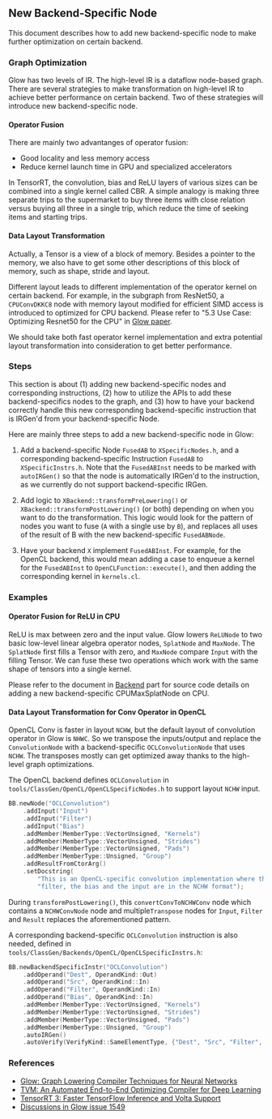 ## New Backend-Specific Node


This document describes how to add new backend-specific node to make further optimization on certain backend.

### Graph Optimization

Glow has two levels of IR. The high-level IR is a dataflow node-based graph. There are several strategies to make transformation on high-level IR to achieve better performance on certain backend. Two of these strategies will introduce new backend-specific node.

#### Operator Fusion

There are mainly two advantanges of operator fusion:

- Good locality and less memory access
- Reduce kernel launch time in GPU and specialized accelerators

In TensorRT, the convolution, bias and ReLU layers of various sizes can be combined into a single kernel called CBR. A simple analogy is making three separate trips to the supermarket to buy three items with close relation versus buying all three in a single trip, which reduce the time of seeking items and starting trips.

#### Data Layout Transformation

Actually, a Tensor is a view of a block of memory. Besides a pointer to the memory, we also have to get some other descriptions of this block of memory, such as shape, stride and layout.

Different layout leads to different implementation of the operator kernel on certain backend.
For example, in the subgraph from ResNet50, a `CPUConvDKKC8` node with memory layout modified for efficient SIMD access is introduced to optimized for CPU backend. Please refer to "5.3 Use Case: Optimizing Resnet50 for the CPU" in [Glow paper](https://arxiv.org/abs/1805.00907).

We should take both fast operator kernel implementation and extra potential layout transformation into consideration to get better performance.

### Steps

This section is about (1) adding new backend-specific nodes and corresponding instructions, (2) how to utilize the APIs to add these backend-specifics nodes to the graph, and (3) how to have your backend correctly handle this new corresponding backend-specific instruction that is IRGen'd from your backend-specific Node.

Here are mainly three steps to add a new backend-specific node in Glow:

1. Add a backend-specific Node `FusedAB` to `XSpecificNodes.h`, and a corresponding backend-specific Instruction `FusedAB` to `XSpecificInstrs.h`. Note that the `FusedABInst` needs to be marked with `autoIRGen()` so that the node is automatically IRGen'd to the instruction, as we currently do not support backend-specific IRGen.

2. Add logic to `XBackend::transformPreLowering()` or `XBackend::transformPostLowering()` (or both) depending on when you want to do the transformation. This logic would look for the pattern of nodes you want to fuse (`A` with a single use by `B`), and replaces all uses of the result of B with the new backend-specific `FusedABNode`.

3. Have your backend `X` implement `FusedABInst`. For example, for the OpenCL backend, this would mean adding a case to enqueue a kernel for the `FusedABInst` to `OpenCLFunction::execute()`, and then adding the corresponding kernel in `kernels.cl`.


### Examples

#### Operator Fusion for ReLU in CPU

ReLU is max between zero and the input value. Glow lowers `ReLUNode` to two basic low-level linear algebra operator nodes, `SplatNode` and `MaxNode`. The `SplatNode` first fills a Tensor with zero, and `MaxNode` compare `Input` with the filling Tensor. We can fuse these two operations which work with the same shape of tensors into a single kernel.

Please refer to the document in [Backend](https://github.com/pytorch/glow/blob/master/docs/Backends.md#backend-specific-nodes-and-instructions) part for source code details on adding a new backend-specific CPUMaxSplatNode on CPU.

#### Data Layout Transformation for Conv Operator in OpenCL

OpenCL Conv is faster in layout `NCHW`, but  the default layout of convolution operator in Glow is `NHWC`. So we transpose the inputs/output and replace the `ConvolutionNode` with a backend-specific `OCLConvolutionNode` that uses `NCHW`. The transposes mostly can get optimized away thanks to the high-level graph optimizations.

The OpenCL backend defines `OCLConvolution` in `tools/ClassGen/OpenCL/OpenCLSpecificNodes.h` to support layout `NCHW` input.

```cpp
BB.newNode("OCLConvolution")
    .addInput("Input")
    .addInput("Filter")
    .addInput("Bias")
    .addMember(MemberType::VectorUnsigned, "Kernels")
    .addMember(MemberType::VectorUnsigned, "Strides")
    .addMember(MemberType::VectorUnsigned, "Pads")
    .addMember(MemberType::Unsigned, "Group")
    .addResultFromCtorArg()
    .setDocstring(
        "This is an OpenCL-specific convolution implementation where the "
        "filter, the bias and the input are in the NCHW format");
```

During `transformPostLowering()`, this `convertConvToNCHWConv` node which contains a `NCHWConvNode` node and multiple`Transpose` nodes for `Input`, `Filter` and `Result` replaces the aforementioned pattern.

A corresponding backend-specific `OCLConvolution` instruction is also needed, defined in
`tools/ClassGen/Backends/OpenCL/OpenCLSpecificInstrs.h`:

```cpp
BB.newBackendSpecificInstr("OCLConvolution")
    .addOperand("Dest", OperandKind::Out)
    .addOperand("Src", OperandKind::In)
    .addOperand("Filter", OperandKind::In)
    .addOperand("Bias", OperandKind::In)
    .addMember(MemberType::VectorUnsigned, "Kernels")
    .addMember(MemberType::VectorUnsigned, "Strides")
    .addMember(MemberType::VectorUnsigned, "Pads")
    .addMember(MemberType::Unsigned, "Group")
    .autoIRGen()
    .autoVerify(VerifyKind::SameElementType, {"Dest", "Src", "Filter", "Bias"});

```


### References

- [Glow: Graph Lowering Compiler Techniques for Neural Networks](https://arxiv.org/abs/1805.00907)
- [TVM: An Automated End-to-End Optimizing Compiler for Deep Learning](https://arxiv.org/abs/1802.04799)
- [TensorRT 3: Faster TensorFlow Inference and Volta Support](https://devblogs.nvidia.com/tensorrt-3-faster-tensorflow-inference/)
- [Discussions in Glow issue 1549](https://github.com/pytorch/glow/issues/1549#issuecomment-416283664)
